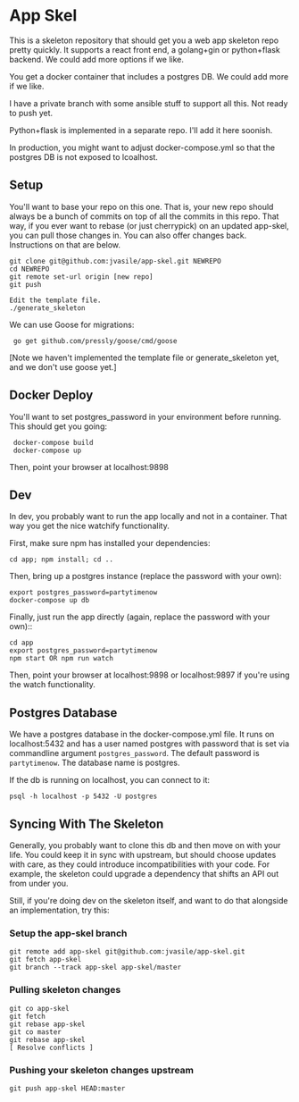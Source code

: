 # App Skel

This is a skeleton repository that should get you a web app skeleton
repo pretty quickly.  It supports a react front end, a golang+gin or
python+flask backend.  We could add more options if we like.

You get a docker container that includes a postgres DB.  We could add
more if we like.

I have a private branch with some ansible stuff to support all this.
Not ready to push yet.

Python+flask is implemented in a separate repo.  I'll add it here
soonish.

In production, you might want to adjust docker-compose.yml so that the
postgres DB is not exposed to lcoalhost.

## Setup

You'll want to base your repo on this one.  That is, your new repo
should always be a bunch of commits on top of all the commits in this
repo.  That way, if you ever want to rebase (or just cherrypick) on an
updated app-skel, you can pull those changes in.  You can also offer
changes back.  Instructions on that are below.

    git clone git@github.com:jvasile/app-skel.git NEWREPO
    cd NEWREPO
    git remote set-url origin [new repo]
    git push
    
    Edit the template file.
    ./generate_skeleton

We can use Goose for migrations:

     go get github.com/pressly/goose/cmd/goose
     
[Note we haven't implemented the template file or generate_skeleton
yet, and we don't use goose yet.]

## Docker Deploy

You'll want to set postgres_password in your environment before
running.  This should get you going:

     docker-compose build
     docker-compose up

Then, point your browser at localhost:9898

## Dev

In dev, you probably want to run the app locally and not in a
container.  That way you get the nice watchify functionality.

First, make sure npm has installed your dependencies:

    cd app; npm install; cd ..

Then, bring up a postgres instance (replace the password with your own):

    export postgres_password=partytimenow
    docker-compose up db
    
Finally, just run the app directly (again, replace the password with your own)::

    cd app
    export postgres_password=partytimenow
    npm start OR npm run watch
    
Then, point your browser at localhost:9898 or localhost:9897 if you're
using the watch functionality.

## Postgres Database

We have a postgres database in the docker-compose.yml file.  It runs
on localhost:5432 and has a user named postgres with password that is
set via commandline argument `postgres_password`.  The default
password is `partytimenow`.  The database name is postgres.

If the db is running on localhost, you can connect to it:

    psql -h localhost -p 5432 -U postgres

## Syncing With The Skeleton

Generally, you probably want to clone this db and then move on with
your life.  You could keep it in sync with upstream, but should choose
updates with care, as they could introduce incompatibilities with your
code.  For example, the skeleton could upgrade a dependency that
shifts an API out from under you.

Still, if you're doing dev on the skeleton itself, and want to do that
alongside an implementation, try this:

### Setup the app-skel branch

    git remote add app-skel git@github.com:jvasile/app-skel.git
    git fetch app-skel
    git branch --track app-skel app-skel/master

### Pulling skeleton changes

    git co app-skel
    git fetch
    git rebase app-skel
    git co master
    git rebase app-skel
    [ Resolve conflicts ]
    
### Pushing your skeleton changes upstream

    git push app-skel HEAD:master
    
